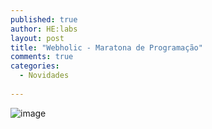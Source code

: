 ```yaml
---
published: true
author: HE:labs
layout: post
title: "Webholic - Maratona de Programação"
comments: true
categories:
  - Novidades
     
---
```


![image](/blog/images/posts/2012-05-09/webholic.jpg)